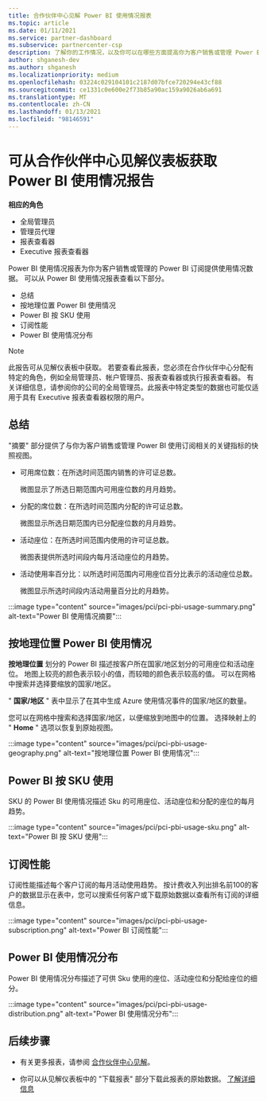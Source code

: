 ```yaml
---
title: 合作伙伴中心见解 Power BI 使用情况报表
ms.topic: article
ms.date: 01/11/2021
ms.service: partner-dashboard
ms.subservice: partnercenter-csp
description: 了解你的工作情况，以及你可以在哪些方面提高你为客户销售或管理 Power BI 订阅的使用量。
author: shganesh-dev
ms.author: shganesh
ms.localizationpriority: medium
ms.openlocfilehash: 03224c029104101c2187d07bfce720294e43cf88
ms.sourcegitcommit: ce1331c0e600e2f73b85a90ac159a9026ab6a691
ms.translationtype: MT
ms.contentlocale: zh-CN
ms.lasthandoff: 01/13/2021
ms.locfileid: "98146591"
---
```

# <a name="power-bi-usage-report-available-from-the-partner-center-insights-dashboard"></a>可从合作伙伴中心见解仪表板获取 Power BI 使用情况报告

**相应的角色**
- 全局管理员
- 管理员代理
- 报表查看器
- Executive 报表查看器

Power BI 使用情况报表为你为客户销售或管理的 Power BI 订阅提供使用情况数据。 可以从 Power BI 使用情况报表查看以下部分。

- 总结
- 按地理位置 Power BI 使用情况
- Power BI 按 SKU 使用
- 订阅性能
- Power BI 使用情况分布

 > [!NOTE]
 > 此报告可从见解仪表板中获取。 若要查看此报表，您必须在合作伙伴中心分配有特定的角色，例如全局管理员、帐户管理员、报表查看器或执行报表查看器。 有关详细信息，请参阅你的公司的全局管理员。此报表中特定类型的数据也可能仅适用于具有 Executive 报表查看器权限的用户。

## <a name="summary"></a>总结

"摘要" 部分提供了与你为客户销售或管理 Power BI 使用订阅相关的关键指标的快照视图。 

- 可用席位数：在所选时间范围内销售的许可证总数。

   微图显示了所选日期范围内可用座位数的月月趋势。

- 分配的席位数：在所选时间范围内分配的许可证总数。

   微图显示所选日期范围内已分配座位数的月月趋势。

- 活动座位：在所选时间范围内使用的许可证总数。 

   微图表提供所选时间段内每月活动座位的月趋势。

- 活动使用率百分比：以所选时间范围内可用座位百分比表示的活动座位总数。 

   微图显示所选时间段内活动用量百分比的月趋势。

:::image type="content" source="images/pci/pci-pbi-usage-summary.png" alt-text="Power BI 使用情况摘要":::

## <a name="power-bi-usage-by-geography"></a>按地理位置 Power BI 使用情况

**按地理位置** 划分的 Power BI 描述按客户所在国家/地区划分的可用座位和活动座位。 地图上较亮的颜色表示较小的值，而较暗的颜色表示较高的值。 可以在网格中搜索并选择要缩放的国家/地区。

" **国家/地区** " 表中显示了在其中生成 Azure 使用情况事件的国家/地区的数量。

您可以在网格中搜索和选择国家/地区，以便缩放到地图中的位置。 选择映射上的 " **Home** " 选项以恢复到原始视图。

:::image type="content" source="images/pci/pci-pbi-usage-geography.png" alt-text="按地理位置 Power BI 使用情况":::

## <a name="power-bi-usage-by-sku"></a>Power BI 按 SKU 使用

SKU 的 Power BI 使用情况描述 Sku 的可用座位、活动座位和分配的座位的每月趋势。

:::image type="content" source="images/pci/pci-pbi-usage-sku.png" alt-text="Power BI 按 SKU 使用":::

## <a name="subscriptions-performance"></a>订阅性能

订阅性能描述每个客户订阅的每月活动使用趋势。 按计费收入列出排名前100的客户的数据显示在表中，您可以搜索任何客户或下载原始数据以查看所有订阅的详细信息。

:::image type="content" source="images/pci/pci-pbi-usage-subscription.png" alt-text="Power BI 订阅性能":::

## <a name="power-bi-usage-distribution"></a>Power BI 使用情况分布

Power BI 使用情况分布描述了可供 Sku 使用的座位、活动座位和分配给座位的细分。

:::image type="content" source="images/pci/pci-pbi-usage-distribution.png" alt-text="Power BI 使用情况分布":::

## <a name="next-steps"></a>后续步骤

- 有关更多报表，请参阅 [合作伙伴中心见解](partner-center-insights.md)。

- 你可以从见解仪表板中的 "下载报表" 部分下载此报表的原始数据。 [了解详细信息](pci-download-reports.md) 
